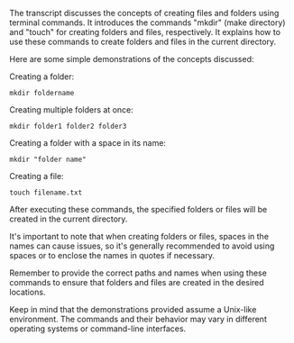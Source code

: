 The transcript discusses the concepts of creating files and folders using terminal commands. It introduces the commands "mkdir" (make directory) and "touch" for creating folders and files, respectively. It explains how to use these commands to create folders and files in the current directory.

Here are some simple demonstrations of the concepts discussed:

Creating a folder:
```
mkdir foldername
```

Creating multiple folders at once:
```
mkdir folder1 folder2 folder3
```

Creating a folder with a space in its name:
```
mkdir "folder name"
```

Creating a file:
```
touch filename.txt
```

After executing these commands, the specified folders or files will be created in the current directory.

It's important to note that when creating folders or files, spaces in the names can cause issues, so it's generally recommended to avoid using spaces or to enclose the names in quotes if necessary.

Remember to provide the correct paths and names when using these commands to ensure that folders and files are created in the desired locations.

Keep in mind that the demonstrations provided assume a Unix-like environment. The commands and their behavior may vary in different operating systems or command-line interfaces.